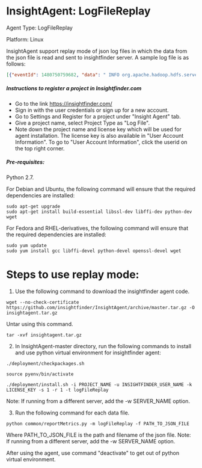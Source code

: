 # InsightAgent: LogFileReplay
Agent Type: LogFileReplay

Platform: Linux

InsightAgent support replay mode of json log files in which the data from the json file is read and sent to insightfinder server. A sample log file is as follows:

```json
[{"eventId": 1480750759682, "data": " INFO org.apache.hadoop.hdfs.server.namenode.TransferFsImage: Downloaded file fsimage.ckpt_0000000000000000020 size 120 bytes.\n"}, {"eventId": 1480750759725, "Data": " INFO org.apache.hadoop.hdfs.server.namenode.NNStorageRetentionManager: Going to retain 2 images with txid >= 18\n"}, {"eventId": 1480754359850, "Data": " INFO org.apache.hadoop.hdfs.server.namenode.FSNamesystem: Roll Edit Log from 127.0.0.1\n"}]
```

##### Instructions to register a project in Insightfinder.com
- Go to the link https://insightfinder.com/
- Sign in with the user credentials or sign up for a new account.
- Go to Settings and Register for a project under "Insight Agent" tab.
- Give a project name, select Project Type as "Log File".
- Note down the project name and license key which will be used for agent installation. The license key is also available in "User Account Information". To go to "User Account Information", click the userid on the top right corner.

##### Pre-requisites:
Python 2.7.

For Debian and Ubuntu, the following command will ensure that the required dependencies are installed:
```
sudo apt-get upgrade
sudo apt-get install build-essential libssl-dev libffi-dev python-dev wget
```
For Fedora and RHEL-derivatives, the following command will ensure that the required dependencies are installed:
```
sudo yum update
sudo yum install gcc libffi-devel python-devel openssl-devel wget
```

# Steps to use replay mode:
1) Use the following command to download the insightfinder agent code.
```
wget --no-check-certificate https://github.com/insightfinder/InsightAgent/archive/master.tar.gz -O insightagent.tar.gz
```
Untar using this command.
```
tar -xvf insightagent.tar.gz
```

2) In InsightAgent-master directory, run the following commands to install and use python virtual environment for insightfinder agent:
```
./deployment/checkpackages.sh
```
```
source pyenv/bin/activate
```
```
./deployment/install.sh -i PROJECT_NAME -u INSIGHTFINDER_USER_NAME -k LICENSE_KEY -s 1 -r 1 -t logFileReplay
```
Note: If running from a different server, add the -w SERVER_NAME option.

3) Run the following command for each data file.
```
python common/reportMetrics.py -m logFileReplay -f PATH_TO_JSON_FILE
```
Where PATH_TO_JSON_FILE is the path and filename of the json file.
Note: If running from a different server, add the -w SERVER_NAME option.

After using the agent, use command "deactivate" to get out of python virtual environment.


